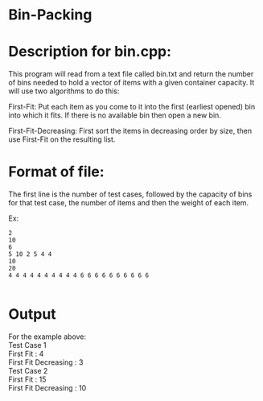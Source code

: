 # Bin-Packing

# Description for bin.cpp: 

This program will read from a text file called bin.txt and return the number of bins needed to hold a vector of items with a given container capacity. It will use two algorithms to do this: 

First-Fit: Put each item as you come to it into the first (earliest opened) bin into which it fits.  If there is no available bin then open a new bin. 

First-Fit-Decreasing: First sort the items in decreasing order by size, then use First-Fit on the resulting list. 

# Format of file: 

The first line is the number of test cases, followed by the capacity of bins for that test case, the number of items and then the weight of each item. 

Ex:
```
2 
10
6 
5 10 2 5 4 4 
10
20
4 4 4 4 4 4 4 4 4 4 6 6 6 6 6 6 6 6 6 6 
 
```
# Output
For the example above:   
Test Case 1   
First Fit : 4  
First Fit Decreasing : 3   
Test Case 2   
First Fit : 15    
First Fit Decreasing : 10  
